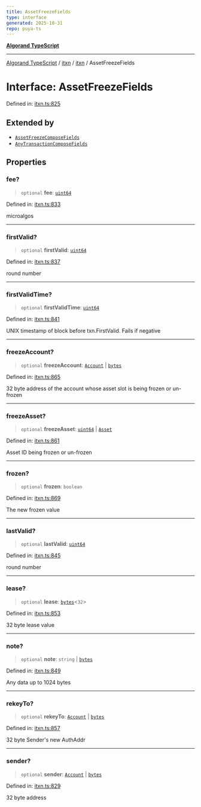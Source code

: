 ```yaml
---
title: AssetFreezeFields
type: interface
generated: 2025-10-31
repo: puya-ts
---
```

[**Algorand TypeScript**](../../../../README.md)

***

[Algorand TypeScript](../../../../modules.md) / [itxn](../../../README.md) / [itxn](../README.md) / AssetFreezeFields

# Interface: AssetFreezeFields

Defined in: [itxn.ts:825](https://github.com/algorandfoundation/puya-ts/blob/main/packages/algo-ts/src/itxn.ts#L825)

## Extended by

- [`AssetFreezeComposeFields`](../../../../index/interfaces/AssetFreezeComposeFields.md)
- [`AnyTransactionComposeFields`](../../../../index/interfaces/AnyTransactionComposeFields.md)

## Properties

### fee?

> `optional` **fee**: [`uint64`](../../../../index/type-aliases/uint64.md)

Defined in: [itxn.ts:833](https://github.com/algorandfoundation/puya-ts/blob/main/packages/algo-ts/src/itxn.ts#L833)

microalgos

***

### firstValid?

> `optional` **firstValid**: [`uint64`](../../../../index/type-aliases/uint64.md)

Defined in: [itxn.ts:837](https://github.com/algorandfoundation/puya-ts/blob/main/packages/algo-ts/src/itxn.ts#L837)

round number

***

### firstValidTime?

> `optional` **firstValidTime**: [`uint64`](../../../../index/type-aliases/uint64.md)

Defined in: [itxn.ts:841](https://github.com/algorandfoundation/puya-ts/blob/main/packages/algo-ts/src/itxn.ts#L841)

UNIX timestamp of block before txn.FirstValid. Fails if negative

***

### freezeAccount?

> `optional` **freezeAccount**: [`Account`](../../../../index/type-aliases/Account.md) \| [`bytes`](../../../../index/type-aliases/bytes.md)

Defined in: [itxn.ts:865](https://github.com/algorandfoundation/puya-ts/blob/main/packages/algo-ts/src/itxn.ts#L865)

32 byte address of the account whose asset slot is being frozen or un-frozen

***

### freezeAsset?

> `optional` **freezeAsset**: [`uint64`](../../../../index/type-aliases/uint64.md) \| [`Asset`](../../../../index/type-aliases/Asset.md)

Defined in: [itxn.ts:861](https://github.com/algorandfoundation/puya-ts/blob/main/packages/algo-ts/src/itxn.ts#L861)

Asset ID being frozen or un-frozen

***

### frozen?

> `optional` **frozen**: `boolean`

Defined in: [itxn.ts:869](https://github.com/algorandfoundation/puya-ts/blob/main/packages/algo-ts/src/itxn.ts#L869)

The new frozen value

***

### lastValid?

> `optional` **lastValid**: [`uint64`](../../../../index/type-aliases/uint64.md)

Defined in: [itxn.ts:845](https://github.com/algorandfoundation/puya-ts/blob/main/packages/algo-ts/src/itxn.ts#L845)

round number

***

### lease?

> `optional` **lease**: [`bytes`](../../../../index/type-aliases/bytes.md)\<`32`\>

Defined in: [itxn.ts:853](https://github.com/algorandfoundation/puya-ts/blob/main/packages/algo-ts/src/itxn.ts#L853)

32 byte lease value

***

### note?

> `optional` **note**: `string` \| [`bytes`](../../../../index/type-aliases/bytes.md)

Defined in: [itxn.ts:849](https://github.com/algorandfoundation/puya-ts/blob/main/packages/algo-ts/src/itxn.ts#L849)

Any data up to 1024 bytes

***

### rekeyTo?

> `optional` **rekeyTo**: [`Account`](../../../../index/type-aliases/Account.md) \| [`bytes`](../../../../index/type-aliases/bytes.md)

Defined in: [itxn.ts:857](https://github.com/algorandfoundation/puya-ts/blob/main/packages/algo-ts/src/itxn.ts#L857)

32 byte Sender's new AuthAddr

***

### sender?

> `optional` **sender**: [`Account`](../../../../index/type-aliases/Account.md) \| [`bytes`](../../../../index/type-aliases/bytes.md)

Defined in: [itxn.ts:829](https://github.com/algorandfoundation/puya-ts/blob/main/packages/algo-ts/src/itxn.ts#L829)

32 byte address
